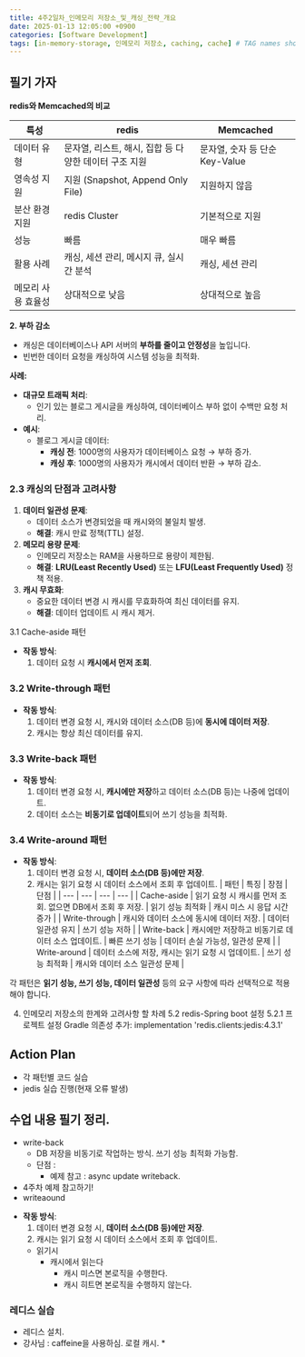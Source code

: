 ```yaml
---
title: 4주2일차_인메모리 저장소_및_캐싱_전략_개요
date: 2025-01-13 12:05:00 +0900
categories: [Software Development]
tags: [in-memory-storage, 인메모리 저장소, caching, cache] # TAG names should always be lowercase
---
```


## 필기 가자
**redis와 Memcached의 비교**

| 특성 | redis | Memcached |
| --- | --- | --- |
| 데이터 유형 | 문자열, 리스트, 해시, 집합 등 다양한 데이터 구조 지원 | 문자열, 숫자 등 단순 Key-Value |
| 영속성 지원 | 지원 (Snapshot, Append Only File) | 지원하지 않음 |
| 분산 환경 지원 | redis Cluster | 기본적으로 지원 |
| 성능 | 빠름 | 매우 빠름 |
| 활용 사례 | 캐싱, 세션 관리, 메시지 큐, 실시간 분석 | 캐싱, 세션 관리 |
| 메모리 사용 효율성 | 상대적으로 낮음 | 상대적으로 높음 |

**2. 부하 감소**

- 캐싱은 데이터베이스나 API 서버의 **부하를 줄이고 안정성**을 높입니다.
- 빈번한 데이터 요청을 캐싱하여 시스템 성능을 최적화.

**사례:**

- **대규모 트래픽 처리**:
    - 인기 있는 블로그 게시글을 캐싱하여, 데이터베이스 부하 없이 수백만 요청 처리.
- **예시**:
    - 블로그 게시글 데이터:
        - **캐싱 전**: 1000명의 사용자가 데이터베이스 요청 → 부하 증가.
        - **캐싱 후**: 1000명의 사용자가 캐시에서 데이터 반환 → 부하 감소.
### **2.3 캐싱의 단점과 고려사항**

1. **데이터 일관성 문제**:
    - 데이터 소스가 변경되었을 때 캐시와의 불일치 발생.
    - **해결**: 캐시 만료 정책(TTL) 설정.
2. **메모리 용량 문제**:
    - 인메모리 저장소는 RAM을 사용하므로 용량이 제한됨.
    - **해결**: **LRU(Least Recently Used)** 또는 **LFU(Least Frequently Used)** 정책 적용.
3. **캐시 무효화**:
    - 중요한 데이터 변경 시 캐시를 무효화하여 최신 데이터를 유지.
    - **해결**: 데이터 업데이트 시 캐시 제거.

3.1 Cache-aside 패턴
- **작동 방식**:
    1. 데이터 요청 시 **캐시에서 먼저 조회**.

### **3.2 Write-through 패턴**

- **작동 방식**:
    1. 데이터 변경 요청 시, 캐시와 데이터 소스(DB 등)에 **동시에 데이터 저장**.
    2. 캐시는 항상 최신 데이터를 유지.

### **3.3 Write-back 패턴**

- **작동 방식**:
    1. 데이터 변경 요청 시, **캐시에만 저장**하고 데이터 소스(DB 등)는 나중에 업데이트.
    2. 데이터 소스는 **비동기로 업데이트**되어 쓰기 성능을 최적화.

### **3.4 Write-around 패턴**

- **작동 방식**:
    1. 데이터 변경 요청 시, **데이터 소스(DB 등)에만 저장**.
    2. 캐시는 읽기 요청 시 데이터 소스에서 조회 후 업데이트.
| 패턴 | 특징 | 장점 | 단점 |
| --- | --- | --- | --- |
| Cache-aside | 읽기 요청 시 캐시를 먼저 조회. 없으면 DB에서 조회 후 저장. | 읽기 성능 최적화 | 캐시 미스 시 응답 시간 증가 |
| Write-through | 캐시와 데이터 소스에 동시에 데이터 저장. | 데이터 일관성 유지 | 쓰기 성능 저하 |
| Write-back | 캐시에만 저장하고 비동기로 데이터 소스 업데이트. | 빠른 쓰기 성능 | 데이터 손실 가능성, 일관성 문제 |
| Write-around | 데이터 소스에 저장, 캐시는 읽기 요청 시 업데이트. | 쓰기 성능 최적화 | 캐시와 데이터 소스 일관성 문제 |

각 패턴은 **읽기 성능, 쓰기 성능, 데이터 일관성** 등의 요구 사항에 따라 선택적으로 적용해야 합니다.

4. 인메모리 저장소의 한계와 고려사항 할 차례
5.2 redis-Spring boot 설정
5.2.1 프로젝트 설정
Gradle 의존성 추가:
implementation 'redis.clients:jedis:4.3.1'

## Action Plan
* 각 패턴별 코드 실습
* jedis 실습 진행(현재 오류 발생)

## 수업 내용 필기 정리.
* write-back
  * DB 저장을 비동기로 작업하는 방식. 쓰기 성능 최적화 가능함.
  * 단점 :
    *  예제 참고 : async update writeback.
* 4주차 예제 참고하기!
* writeaound
- **작동 방식**:
    1. 데이터 변경 요청 시, **데이터 소스(DB 등)에만 저장**.
    2. 캐시는 읽기 요청 시 데이터 소스에서 조회 후 업데이트.
    * 읽기시
      * 캐시에서 읽는다
        * 캐시 미스면 본로직을 수행한다.
        * 캐시 히트면 본로직을 수행하지 않는다.


### 레디스 실습
* 레디스 설치.
* 강사님 :  caffeine을 사용하심. 로컬 캐시.
  *
